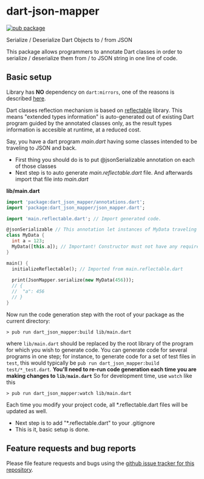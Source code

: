 # dart-json-mapper

[![pub package](https://img.shields.io/pub/v/dart_json_mapper.svg)](https://pub.dartlang.org/packages/dart_json_mapper)

Serialize / Deserialize Dart Objects to / from JSON

This package allows programmers to annotate Dart classes in order to
  serialize / deserialize them from / to JSON string in one line of code.
  
## Basic setup

Library has **NO** dependency on `dart:mirrors`, one of the reasons is described [here][1].

Dart classes reflection mechanism is based on [reflectable][3] library. This means "extended types information" is auto-generated out of existing Dart program guided by the annotated classes only, as the result types information is accesible at runtime, at a reduced cost.

Say, you have a dart program *main.dart* having some classes intended to be traveling to JSON and back.
- First thing you should do is to put @jsonSerializable annotation on each of those classes
- Next step is to auto generate *main.reflectable.dart* file. And afterwards import that file into *main.dart*

**lib/main.dart**
```dart
import 'package:dart_json_mapper/annotations.dart';
import 'package:dart_json_mapper/json_mapper.dart';

import 'main.reflectable.dart'; // Import generated code.

@jsonSerializable // This annotation let instances of MyData traveling to/from JSON
class MyData {
  int a = 123;
  MyData([this.a]); // Important! Constructor must not have any required parameters.
}

main() {
  initializeReflectable(); // Imported from main.reflectable.dart
  
  print(JsonMapper.serialize(new MyData(456)));
  // { 
  //  "a": 456
  // }
}
```

Now run the code generation step with the root of your package as the current
directory:

```shell
> pub run dart_json_mapper:build lib/main.dart
```

where `lib/main.dart` should be replaced by the root library of the
program for which you wish to generate code. You can generate code for
several programs in one step; for instance, to generate code for a set of
test files in `test`, this would typically be
`pub run dart_json_mapper:build test/*_test.dart`.
**You'll need to re-run code generation each time you are making changes to `lib/main.dart`**
So for development time, use `watch` like this

```shell
> pub run dart_json_mapper:watch lib/main.dart
```

Each time you modify your project code, all *.reflectable.dart files will be updated as well.
- Next step is to add "*.reflectable.dart" to your .gitignore
- This is it, basic setup is done.


## Feature requests and bug reports

Please file feature requests and bugs using the
[github issue tracker for this repository][2].



[1]: https://github.com/flutter/flutter/issues/1150
[2]: https://github.com/k-paxian/dart-json-mapper/issues
[3]: https://pub.dartlang.org/packages/reflectable
